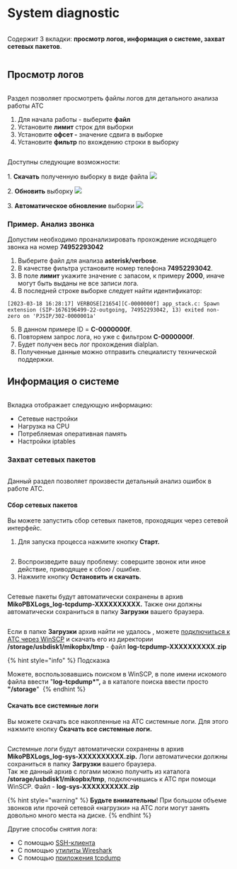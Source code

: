 # System diagnostic

<figure><img src="../../.gitbook/assets/sistem_logi_0.png" alt=""><figcaption></figcaption></figure>

Содержит 3 вкладки: **просмотр логов, информация о системе, захват сетевых пакетов**.

<figure><img src="../../.gitbook/assets/sistem_logi_1.png" alt=""><figcaption></figcaption></figure>

## Просмотр логов <a href="#prosmotr_logov" id="prosmotr_logov"></a>

<figure><img src="../../.gitbook/assets/sistem_logi_2.png" alt=""><figcaption></figcaption></figure>

Раздел позволяет просмотреть файлы логов для детального анализа работы АТС

1. Для начала работы - выберите **файл**
2. Установите **лимит** строк для выборки
3. Установите **офсет -** значение сдвига в выборке
4. Установите **фильтр** по вхождению строки в выборку

<figure><img src="../../.gitbook/assets/sistem_logi_3.png" alt=""><figcaption></figcaption></figure>

Доступны следующие возможности:&#x20;

1\. **Cкачать** полученную выборку в виде файла ![](<../../.gitbook/assets/sistem\_logi\_skachat (1).png>)

2\. **Обновить** выборку ![](../../.gitbook/assets/sistem\_logi\_obnovit.png)

3\. **Автоматическое обновление** выборки ![](../../.gitbook/assets/sistem\_logi\_obnovit\_avt.png)

### Пример. Анализ звонка <a href="#primer_analiz_zvonka" id="primer_analiz_zvonka"></a>

Допустим необходимо проанализировать прохождение исходящего звонка на номер **74952293042**

1. Выберите файл для анализа **asterisk/verbose**.
2. В качестве фильтра установите номер телефона **74952293042**.
3. В поле **лимит** укажите значение с запасом, к примеру **2000**, иначе могут быть выданы не все записи лога.
4. В последней строке выборке следует найти идентификатор:

```
[2023-03-18 16:28:17] VERBOSE[21654][C-0000000f] app_stack.c: Spawn extension (SIP-1676196499-22-outgoing, 74952293042, 13) exited non-zero on 'PJSIP/302-0000001a'
```

5. В данном примере ID = **C-0000000f**.
6. Повторяем запрос лога, но уже с фильтром **C-0000000f**.
7. Будет получен весь лог прохождения dialplan.
8. Полученные данные можно отправить специалисту технической поддержки.

## Информация о системе <a href="#informacija_o_sisteme" id="informacija_o_sisteme"></a>

<figure><img src="../../.gitbook/assets/sistem_logi_4.png" alt=""><figcaption></figcaption></figure>

Вкладка отображает следующую информацию:

* Сетевые настройки
* Нагрузка на CPU
* Потребляемая оперативная память
* Настройки iptables

### Захват сетевых пакетов <a href="#zaxvat_logov" id="zaxvat_logov"></a>

<figure><img src="../../.gitbook/assets/sistem_logi_zahv_pak_0.png" alt=""><figcaption></figcaption></figure>

Данный раздел позволяет произвести детальный анализ ошибок в работе АТС.

#### Сбор сетевых пакетов

Вы можете запустить сбор сетевых пакетов, проходящих через сетевой интерфейс.

1. Для запуска процесса нажмите кнопку **Старт.**

<figure><img src="../../.gitbook/assets/sistem_logi_zahv_pak_1.png" alt=""><figcaption></figcaption></figure>

2. Воспроизведите вашу проблему: совершите звонок или иное действие, приводящее к сбою / ошибке.
3. Нажмите кнопку **Остановить и скачать**.

<figure><img src="../../.gitbook/assets/sistem_logi_zahv_pak_2.png" alt=""><figcaption></figcaption></figure>

Сетевые пакеты будут автоматически сохранены в архив **MikoPBXLogs\_log-tcpdump-XXXXXXXXXX.** Также они должны автоматически сохраниться в папку **Загрузки** вашего браузера.&#x20;

<figure><img src="../../.gitbook/assets/sistem_logi_zahv_pak_3.png" alt=""><figcaption></figcaption></figure>

Если в папке **Загрузки** архив найти не удалось , можете [подключиться к АТС через WinSCP](../../faq/troubleshooting/connecting-to-a-pbx-using-winscp.md) и скачать его из директории **/storage/usbdisk1/mikopbx/tmp**  - файл **log-tcpdump-XXXXXXXXXX.zip**

{% hint style="info" %}
Подсказка

Можете, воспользовавшись поиском в WinSCP, в поле имени искомого файла ввести "**log-tcpdump\*",** а в каталоге поиска ввести просто **"/storage**" <img src="../../.gitbook/assets/sistem_logi_zahv_pak_4.png" alt="" data-size="original">
{% endhint %}

#### **Скачать все системные логи**

Вы можете скачать все накопленные на АТС системные логи. Для этого нажмите кнопку **Скачать все системные логи.**

<figure><img src="../../.gitbook/assets/sistem_logi_5.png" alt=""><figcaption></figcaption></figure>

Системные логи будут автоматически сохранены в архив **MikoPBXLogs\_log-sys-XXXXXXXXXX.zip.** Логи автоматически должны сохраниться в папку **Загрузки** вашего браузера. \
Так же данный архив с логами можно получить из каталога **/storage/usbdisk1/mikopbx/tmp**, подключившись к АТС при помощи WinSCP. Файл - **log-sys-XXXXXXXXXX.zip**

{% hint style="warning" %}
**Будьте внимательны**! При большом объеме звонков или прочей сетевой «нагрузки» на АТС логи могут занять довольно много места на диске.
{% endhint %}

Другие способы снятия лога:

* С помощью [SSH-клиента](../../faq/troubleshooting/connecting-to-a-pbx-using-an-ssh-client.md)
* С помощью [утилиты Wireshark](../../faq/troubleshooting/snyatie-loga-v-ats-s-pomoshyu-wireshark.md)
* С помощью [приложения tcpdump](../../faq/troubleshooting/poluchenie-logov-s-pomoshyu-prilozheniya-tcpdump.md)
